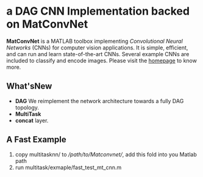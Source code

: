 # a DAG CNN Implementation backed on MatConvNet

**MatConvNet** is a MATLAB toolbox implementing *Convolutional Neural
Networks* (CNNs) for computer vision applications. It is simple,
efficient, and can run and learn state-of-the-art CNNs. Several
example CNNs are included to classify and encode images. Please visit
the [homepage](http://www.vlfeat.org/matconvnet) to know more.

## What'sNew
+ **DAG** We reimplement the network architecture towards a fully DAG topology.
+ **MultiTask** 
+ **concat** layer.  

## A Fast Example
1. copy multitasknn/ to */path/to/Matconvnet/*, add this fold into you Matlab path
2. run multitask/exmaple/fast_test_mt_cnn.m
